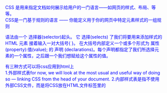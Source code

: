CSS 是用来指定文档如何展示给用户的一门语言——如网页的样式、布局、等等。<br/>
CSS是一门基于规则的语言 —— 你能定义用于你的网页中特定元素样式的一组规则

语法由一个 选择器(selector)起头。 它 选择(selects) 了我们将要用来添加样式的 HTML 元素
接着输入一对大括号{ }。 在大括号内部定义一个或多个形式为 属性(property):值(value); 的 声明
(declarations)。每个声明都指定了我们所选择元素的一个属性，之后跟一个我们想赋给这个属性的值。

有三种方式可以将css应用到html上<br/>
1.外部样式表for now, we will look at the most usual and useful way of doing so — 
linking CSS from the head of your document.
2.内部样式表是指不使用外部CSS文件，而是将CSS放在HTML文件<head>标签里的<style>标签之中。
3.内联样式表存在于HTML元素的style属性之中。其特点是每个CSS表只影响一个元素

To link styles.css to index.html add the following line somewhere inside the head> of the HTML document<br/>
`<link rel="stylesheet" href="styles.css">`<br/>

You can target multiple selectors at once, by separating the selectors with a comma

有时候我们只需要选中部分元素 The most common way to do this is to add a class to your HTML element and target that class.<br/>
使用 .class_value 来选中含有特定class的元素
p.hello 选中所有含有hello这个class值的p元素 
this syntax means target any p element that has a class of hello

To select only an <em> that is nested inside an <li> element I can use a selector called the descendant combinator, which takes the form of a space between two other selectors.<br/>

+加号可选择同一层级的元素，即兄弟节点 如h1 + p {font-size: 200%;}选择与h1同级的p元素并apply css
<br/>
Styling things based on state

/* selects any <span> that is inside a <p>, which is inside an <article>  */
article p span { ... }
/* selects any <p> that comes directly after a <ul>, which comes directly after an <h1>  */
h1 + ul + p { ... }<br/>

CSS语言有规则来控制在发生矛盾时哪条规则将获胜--这些规则称为级联规则和专用规则。在下面的代码块中，我们为p选择器定义了两个规则，但是段落最后是蓝色的。这是因为将其设置为蓝色的声明将出现在样式表的后面，而稍后的样式将覆盖以前的样式。这就是起作用的级联。p { color: red;} p {color: blue;}
使用类选择器和元素选择器的块中，类将获胜--即使它出现在样式表的前面。一个类被描述为比元素选择器更具体，或者具有更多的特异性，所以它获胜了。这就是具体性

如果属性未知或某个值对给定属性无效，则声明被视为无效，并被浏览器的CSS引擎完全忽略。

到目前为止，我们还没有遇到 @rules (pronounced "at-rules"). 这是一些特殊的规则，为 CSS提供了一些关于如何表现的指导。 有些@rules 规则很简单，有规则名和值。例如，要将额外的样式表导入主CSS样式表，可以使用@import

css选择器
元素、类和ID选择器 h1{}, .class{},  #id{}
标签属性选择器
这组选择器根据一个元素上的某个标签tag的属性property的存在以选择元素的不同方式：
a[title] {}
或者根据一个有特定值的标签属性是否存在来选择：
a[href="https://example.com"] { }

伪类与伪元素
这组选择器包含了伪类，用来样式化一个元素的特定状态。例如:hover伪类会在鼠标指针悬浮到一个元素上的时候选择这个元素 a:hover {}

它还可以包含了伪元素，选择一个元素的某个部分而不是元素自己。例如，::first-line是会选择一个元素（下面的情况中是p>）中的第一行 p::first-line {}

选择器	示例	学习CSS的教程
类型选择器	h1 {  }	类型选择器
通配选择器	* {  }	通配选择器
类选择器	.box {  }	类选择器
ID选择器	#unique { }	ID选择器
标签属性选择器	a[title] {  }	标签属性选择器
伪类选择器	p:first-child { }	伪类
伪元素选择器	p::first-line { }	伪元素
后代选择器	article p	后代运算符
子代选择器	article > p	子代选择器
相邻兄弟选择器	h1 + p	相邻兄弟
通用兄弟选择器	h1 ~ p	通用兄弟